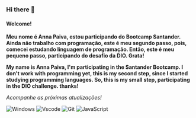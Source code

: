 ### Hi there 👋
#### Welcome!
**Meu nome é Anna Paiva, estou participando do Bootcamp Santander. Ainda não trabalho com programação, este é meu segundo passo, pois, comecei estudando linguagem de programação. Então, este é meu pequeno passo, participando do desafio da DIO. Grata!**

**My name is Anna Paiva, I'm participating in the Santander Bootcamp. I don't work with programming yet, this is my second step, since I started studying programming languages. So, this is my small step, participating in the DIO challenge. thanks!**


*Acompanhe as próximas atualizações!* 


![Windows](https://img.shields.io/badge/Windows-000?style=for-the-badge&logo=windows&logoColor=2CA5E0)  ![Vscode](https://img.shields.io/badge/Vscode-007ACC?style=for-the-badge&logo=visual-studio-code&logoColor=white)    ![Git](https://img.shields.io/badge/GIT-E44C30?style=for-the-badge&logo=git&logoColor=white)   ![JavaScript](https://img.shields.io/badge/JavaScript-F7DF1E?style=for-the-badge&logo=javascript&logoColor=black)
